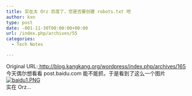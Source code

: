```yaml
---
title: 实在太 Orz 百度了，您是否要创建 robots.txt 吧
author: kxn
type: post
date: -001-11-30T00:00:00+00:00
url: /index.php/archives/55
categories:
  - Tech Notes

---
```

<div>
  Original URL:<a href="http://blog.kangkang.org/wordpress/index.php/archives/165" title="实在太 Orz 百度了，您是否要创建 robots.txt 吧"> http://blog.kangkang.org/wordpress/index.php/archives/165 </a>
</div>

<div>
  今天偶尔想看看 post.baidu.com 能不能抓，于是看到了这么一个图片<br /> <a href="http://blog.kangkang.org/wordpress/wp-content/uploads/2007/05/baidu1.PNG" title="baidu1.PNG"><img src="http://blog.kangkang.org/wordpress/wp-content/uploads/2007/05/baidu1.PNG" alt="baidu1.PNG" /></a><br /> 实在 Orz…
</div>